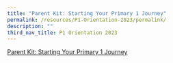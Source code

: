 ```yaml
---
title: "Parent Kit: Starting Your Primary 1 Journey"
permalink: /resources/P1-Orientation-2023/permalink/
description: ""
third_nav_title: P1 Orientation 2023
---
```

<a href="/files/For%20Parents/Parent%20Kit%20-%20Starting%20Your%20Primary%201%20Journey.pdf" target=_blank>Parent Kit: Starting Your Primary 1 Journey</a>